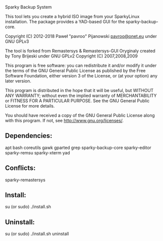 Sparky Backup System

This tool lets you create a hybrid ISO image from your SparkyLinux installation. The package provides a YAD-based GUI for the sparky-backup-core.

Copyright (C) 2012-2018 Paweł "pavroo" Pijanowski <pavroo@onet.eu> 
under GNU GPLv3

The tool is forked from Remastersys & Remastersys-GUI
Oryginaly created by Tony Brijeski under GNU GPLv2
Copyright (C) 2007,2008,2009

This program is free software: you can redistribute it and/or modify
it under the terms of the GNU General Public License as published by
the Free Software Foundation, either version 3 of the License, or
(at your option) any later version.

This program is distributed in the hope that it will be useful,
but WITHOUT ANY WARRANTY; without even the implied warranty of
MERCHANTABILITY or FITNESS FOR A PARTICULAR PURPOSE.  See the
GNU General Public License for more details.

You should have received a copy of the GNU General Public License
along with this program.  If not, see <http://www.gnu.org/licenses/>.

Dependencies:
---------------
apt
bash
coreutils
gawk
gparted
grep
sparky-backup-core
sparky-editor
sparky-remsu
sparky-xterm
yad

Conflicts:
--------------
sparky-remastersys

Install:
-------------
su (or sudo) 
./install.sh

Uninstall:
-------------
su (or sudo)
./install.sh uninstall
